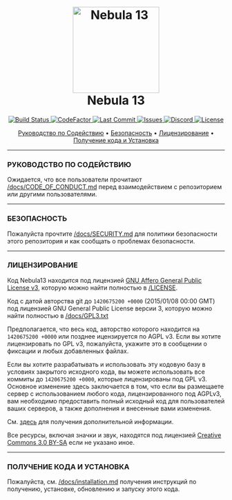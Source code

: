 <h1 align="center">
  <br>
  <a href="https://github.com/NebulaSS13/Nebula"><img src="https://avatars1.githubusercontent.com/u/61128341" alt="Nebula 13" width="200"></a>
  <br>
  Nebula 13
  <br>
</h1>

<p align="center">
  <a href="https://github.com/Project-Starlight/Nebula">
    <img src="https://github.com/Project-Starlight/Nebula/workflows/Run%20Tests/badge.svg"
         alt="Build Status">
  </a>
  <a href="https://www.codefactor.io/repository/github/Project-Starlight/Nebula">
    <img src="https://www.codefactor.io/repository/github/Project-Starlight/Nebula/badge"
         alt="CodeFactor">
  </a>
  <a href="https://github.com/Project-Starlight/Nebula/commits/dev">
    <img src="https://img.shields.io/github/last-commit/Project-Starlight/Nebula"
         alt="Last Commit">
  </a>
  <a href="https://github.com/Project-Starlight/Nebula/issues">
    <img src="https://img.shields.io/github/issues/Project-Starlight/Nebula"
         alt="Issues">
  </a>
  <a href="https://discord.gg/MZDPfeqUKY">
    <img src="https://img.shields.io/discord/684286008384159766?style=plastic"
         alt="Discord">
  </a>
  <a href="https://github.com/Project-Starlight/Nebula/blob/dev/LICENSE">
    <img src="https://img.shields.io/github/license/Project-Starlight/Nebula"
         alt="License">
  </a>
</p>

<p align="center">
  <a href="#руководство-по-содействию">Руководство по Содействию</a> •
  <a href="#безопасность">Безопасность</a> •
  <a href="#лицензирование">Лицензирование</a> •
  <a href="#получение-кода-и-установка">Получение кода и Установка</a>
</p>

---

### РУКОВОДСТВО ПО СОДЕЙСТВИЮ

Ожидается, что все пользователи прочитают [/docs/CODE_OF_CONDUCT.md](/docs/CODE_OF_CONDUCT.md) перед взаимодействием с репозиторием или другими пользователями.

---

### БЕЗОПАСНОСТЬ

Пожалуйста прочтите [/docs/SECURITY.md](/docs/SECURITY.md) для политики безопасности этого репозитория и как сообщать о проблемах безопасности.

---

### ЛИЦЕНЗИРОВАНИЕ

Код Nebula13 находится под лицензией [GNU Affero General Public License v3](http://www.gnu.org/licenses/agpl.html), которую можно найти полностью в [/LICENSE](/LICENSE).

Код с датой авторства git до `1420675200 +0000` (2015/01/08 00:00 GMT) под лицензией GNU General Public License версии 3, которую можно найти полностью в [/docs/GPL3.txt](/docs/GPL3.txt)

Предполагается, что весь код, авторство которого находится на `1420675200 +0000` или позднее ицензируется по AGPL v3. Если вы хотите лицензировать по GPL v3, пожалуйста, укажите это в сообщении о фиксации и любых добавленных файлах.

Если вы хотите разрабатывать и использовать эту кодовую базу в условиях закрытого исходного кода, вы можете использовать все коммиты до `1420675200 +0000`, которые лицензированы под GPL v3. Основное изменение здесь заключается в том, что если вы размещаете сервер с использованием любого кода, лицензированного под AGPLv3, вам необходимо предоставить полный исходный код для пользователей ваших серверов, а также дополнения и внесенные вами изменения.

См. [здесь](https://www.gnu.org/licenses/why-affero-gpl.html) для получения дополнительной информации.

Все ресурсы, включая значки и звук, находятся под лицензией [Creative Commons 3.0 BY-SA](http://creativecommons.org/licenses/by-sa/3.0/) если не указано иное.

---

### ПОЛУЧЕНИЕ КОДА И УСТАНОВКА

Пожалуйста, см. [/docs/installation.md](/docs/installation.md) получения инструкций по получению, установке, обновлению и запуску этого кода.
